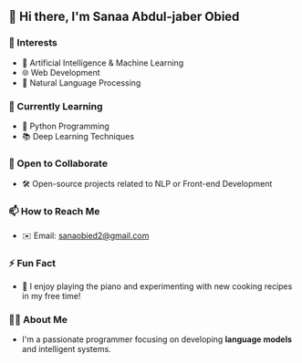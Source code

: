 ## 👋 Hi there, I'm Sanaa Abdul-jaber Obied


### 👀 Interests  
- 🤖 Artificial Intelligence & Machine Learning  
- 🌐 Web Development  
- 🧠 Natural Language Processing

### 🌱 Currently Learning  
- 🐍 Python Programming  
- 📚 Deep Learning Techniques  

### 💞️ Open to Collaborate  
- 🛠️ Open-source projects related to NLP or Front-end Development  

### 📫 How to Reach Me  
- ✉️ Email: [sanaobied2@gmail.com](mailto:sanaobied2@gmail.com)

### ⚡ Fun Fact  
- 🎹 I enjoy playing the piano and experimenting with new cooking recipes in my free time!

### 👩‍💻 About Me  
- I'm a passionate programmer focusing on developing **language models** and intelligent systems.

